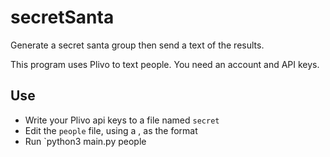 # secretSanta

Generate a secret santa group then send a text of the results. 

This program uses Plivo to text people. You need an account and API keys. 

## Use 
* Write your Plivo api keys to a file named `secret`
* Edit the `people` file, using a <name>, <phone number> as the format
* Run `python3 main.py people
